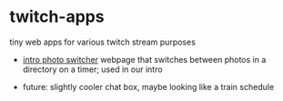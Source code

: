 # twitch-apps
tiny web apps for various twitch stream purposes

- [intro photo switcher](https://tjleing.github.io/twitch-apps/intro-photo-switcher)
webpage that switches between photos in a directory on a timer; used in our intro

- future: slightly cooler chat box, maybe looking like a train schedule
